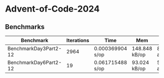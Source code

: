 # Advent-of-Code-2024

## Benchmarks

| Benchmark             | Iterations | Time             | Mem           | Alloc         |
| --------------------- | ---------- | ---------------- | ------------- | ------------- |
| BenchmarkDay3Part2-12 | 2964       | 0.000369904 s/op | 148.848 kB/op | 827 allocs/op |
| BenchmarkDay6Part2-12 | 19         | 0.061715488 s/op | 93.024 kB/op  | 534 allocs/op |
